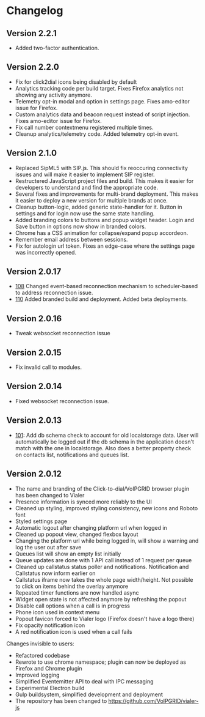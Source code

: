 # Changelog

## Version 2.2.1
* Added two-factor authentication.

## Version 2.2.0
* Fix for click2dial icons being disabled by default
* Analytics tracking code per build target. Fixes Firefox analytics not showing any activity anymore.
* Telemetry opt-in modal and option in settings page. Fixes amo-editor issue for Firefox.
* Custom analytics data and beacon request instead of script injection. Fixes amo-editor issue for Firefox.
* Fix call number contextmenu registered multiple times.
* Cleanup analytics/telemetry code. Added telemetry opt-in event.

## Version 2.1.0
* Replaced SipML5 with SIP.js. This should fix reoccuring connectivity issues and will make it easier to implement SIP register.
* Restructered JavaScript project files and build. This makes it easier for developers to understand and find the appropriate code.
* Several fixes and improvements for multi-brand deployment. This makes it easier to deploy a new version for multiple brands at once.
* Cleanup button-logic, added generic state-handler for it. Button in settings and for login now use the same state handling.
* Added branding colors to buttons and popup widget header. Login and Save button in options now show in branded colors.
* Chrome has a CSS animation for collapse/expand popup accordeon.
* Remember email address between sessions.
* Fix for autologin url token. Fixes an edge-case where the settings page was incorrectly opened.

## Version 2.0.17
* [108](https://github.com/VoIPGRID/vialer-js/issues/108) Changed event-based reconnection mechanism to
  scheduler-based to address reconnection issue.
* [110](https://github.com/VoIPGRID/vialer-js/issues/110) Added branded build and deployment. Added beta deployments.

## Version 2.0.16
* Tweak websocket reconnection issue

## Version 2.0.15
* Fix invalid call to modules.

## Version 2.0.14
* Fixed websocket reconnection issue.

## Version 2.0.13
* [101](https://github.com/VoIPGRID/vialer-js/issues/101): Add db schema check to account for old localstorage data.
  User will automatically be logged out if the db schema in the application doesn't match with the one in localstorage.
  Also does a better property check on contacts list, notifications and queues list.

## Version 2.0.12
* The name and branding of the Click-to-dial/VoIPGRID  browser plugin has been changed to Vialer
* Presence information is synced more reliably to the UI
* Cleaned up styling, improved styling consistency, new icons and Roboto font
* Styled settings page
* Automatic logout after changing platform url when logged in
* Cleaned up popout view, changed flexbox layout
* Changing the platform url while being logged in, will show a warning and log the user out after save
* Queues list will show an empty list initially
* Queue updates are done with 1 API call instead of 1 request per queue
* Cleaned up callstatus status poller and notifications. Notification and Callstatus now inform earlier on
* Callstatus iframe now takes the whole page width/height. Not possible to click on items behind the overlay anymore
* Repeated timer functions are now handled async
* Widget open state is not affected anymore by refreshing the popout
* Disable call options when a call is in progress
* Phone icon used in context menu
* Popout favicon forced to Vialer logo (Firefox doesn't have a logo there)
* Fix opacity notification icon
* A red notification icon is used when a call fails

Changes invisible to users:
* Refactored codebase
* Rewrote to use chrome namespace; plugin can now be deployed as Firefox and Chrome plugin
* Improved logging
* Simplified Eventemitter API to deal with IPC messaging
* Experimental Electron build
* Gulp buildsystem, simplified development and deployment
* The repository has been changed to https://github.com/VoIPGRID/vialer-js
